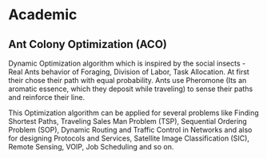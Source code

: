 # Academic

## Ant Colony Optimization (ACO)

Dynamic Optimization algorithm which is inspired by the social insects - Real Ants behavior of Foraging, Division of Labor, Task Allocation. 
At first their chose their path with equal probability. Ants use Pheromone (Its an aromatic essence, which they deposit while traveling) to sense their paths and reinforce their line.

This Optimization algorithm can be applied for several problems like Finding Shortest Paths, Traveling Sales Man Problem (TSP), Sequential Ordering Problem (SOP), Dynamic Routing and Traffic Control in Networks and also for designing Protocols and Services, Satellite Image Classification (SIC), Remote Sensing, VOIP, Job Scheduling and so on.

